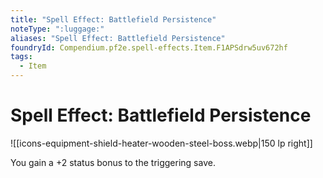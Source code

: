 ```yaml
---
title: "Spell Effect: Battlefield Persistence"
noteType: ":luggage:"
aliases: "Spell Effect: Battlefield Persistence"
foundryId: Compendium.pf2e.spell-effects.Item.F1APSdrw5uv672hf
tags:
  - Item
---
```


# Spell Effect: Battlefield Persistence
![[icons-equipment-shield-heater-wooden-steel-boss.webp|150 lp right]]

You gain a +2 status bonus to the triggering save.
